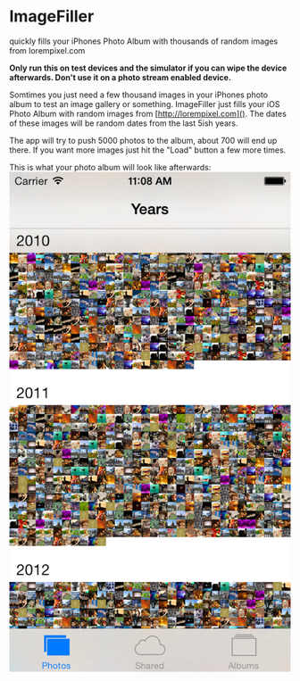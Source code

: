 ImageFiller
===========

quickly fills your iPhones Photo Album with thousands of random images from lorempixel.com 

**Only run this on test devices and the simulator if you can wipe the device afterwards. Don't use it on a photo stream enabled device.**

Somtimes you just need a few thousand images in your iPhones photo album to test an image gallery or something. ImageFiller just fills your iOS Photo Album with random images from [http://lorempixel.com](). The dates of these images will be random dates from the last 5ish years.

The app will try to push 5000 photos to the album, about 700 will end up there. If you want more images just hit the "Load" button a few more times.

This is what your photo album will look like afterwards:
![iOS Photo Album](Screenshot.png)